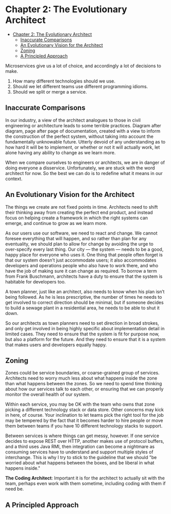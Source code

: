 # Chapter 2: The Evolutionary Architect

- [Chapter 2: The Evolutionary Architect](#chapter-2-the-evolutionary-architect)
  - [Inaccurate Comparisons](#inaccurate-comparisons)
  - [An Evolutionary Vision for the Architect](#an-evolutionary-vision-for-the-architect)
  - [Zoning](#zoning)
  - [A Principled Approach](#a-principled-approach)

Microservices give us a lot of choice, and accordingly a lot of decisions to make.

1. How many different technologies should we use.
2. Should we let different teams use different programming idioms.
3. Should we split or merge a service.

## Inaccurate Comparisons

In our industry, a view of the architect analogues to those in civil engineering or architecture leads to some terrible practices. Diagram after diagram, page after page of documentation, created with a view to inform the construction of the perfect system, without taking into account the fundamentally unknowable future. Utterly devoid of any understanding as to how hard it will be to implement, or whether or not it will actually work, let alone having any ability to change as we learn more.

When we compare ourselves to engineers or architects, we are in danger of doing everyone a disservice. Unfortunately, we are stuck with the word architect for now. So the best we can do is to redefine what it means in our context.

## An Evolutionary Vision for the Architect

The things we create are not fixed points in time. Architects need to shift their thinking away from creating the perfect end product, and instead focus on helping create a framework in which the right systems can emerge, and continue to grow as we learn more.

As our users use our software, we need to react and change. We cannot foresee everything that will happen, and so rather than plan for any eventuality, we should plan to allow for change by avoiding the urge to over-specify every last thing. Our city — the system — needs to be a good, happy place for everyone who uses it. One thing that people often forget is that our system doesn’t just accommodate users; it also accommodates developers and operations people who also have to work there, and who have the job of making sure it can change as required. To borrow a term from Frank Buschmann, architects have a duty to ensure that the system is habitable for developers too.

A town planner, just like an architect, also needs to know when his plan isn’t being followed. As he is less prescriptive, the number of times he needs to get involved to correct direction should be minimal, but if someone decides to build a sewage plant in a residential area, he needs to be able to shut it down.

So our architects as town planners need to set direction in broad strokes, and only get involved in being highly specific about implementation detail in limited cases. They need to ensure that the system is fit for purpose now, but also a platform for the future. And they need to ensure that it is a system that makes users and developers equally happy.

## Zoning

Zones could be service boundaries, or coarse-grained group of services. Architects need to worry much less about what happens inside the zone than what happens between the zones. So we need to spend time thinking about how our services talk to each other, or ensuring that we can properly monitor the overall health of our system.

Within each service, you may be OK with the team who owns that zone picking a different technology stack or data store. Other concerns may kick in here, of course. Your inclination to let teams pick the right tool for the job may be tempered by the fact that it becomes harder to hire people or move them between teams if you have 10 different technology stacks to support.

Between services is where things can get messy, however. If one service decides to expose REST over HTTP, another makes use of protocol buffers, and a third uses Java RMI, then integration can become a nightmare as consuming services have to understand and support multiple styles of interchange. This is why I try to stick to the guideline that we should "be worried about what happens between the boxes, and be liberal in what happens inside."

**The Coding Architect**: Important it is for the architect to actually sit with the team, perhaps even work with them sometime, including coding with them if need be.

## A Principled Approach